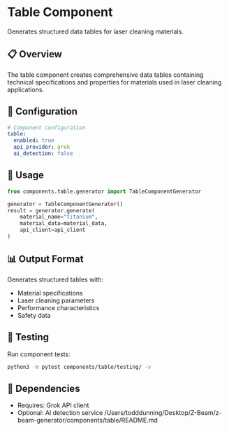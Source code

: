 # Table Component

Generates structured data tables for laser cleaning materials.

## 📋 Overview

The table component creates comprehensive data tables containing technical specifications and properties for materials used in laser cleaning applications.

## 🔧 Configuration

```yaml
# Component configuration
table:
  enabled: true
  api_provider: grok
  ai_detection: false
```

## 📝 Usage

```python
from components.table.generator import TableComponentGenerator

generator = TableComponentGenerator()
result = generator.generate(
    material_name="titanium",
    material_data=material_data,
    api_client=api_client
)
```

## 📊 Output Format

Generates structured tables with:
- Material specifications
- Laser cleaning parameters
- Performance characteristics
- Safety data

## 🧪 Testing

Run component tests:
```bash
python3 -m pytest components/table/testing/ -v
```

## 🔗 Dependencies

- Requires: Grok API client
- Optional: AI detection service</content>
<parameter name="filePath">/Users/todddunning/Desktop/Z-Beam/z-beam-generator/components/table/README.md
